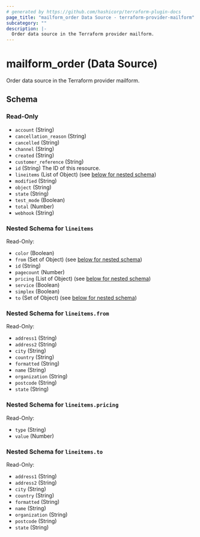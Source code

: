```yaml
---
# generated by https://github.com/hashicorp/terraform-plugin-docs
page_title: "mailform_order Data Source - terraform-provider-mailform"
subcategory: ""
description: |-
  Order data source in the Terraform provider mailform.
---
```


# mailform_order (Data Source)

Order data source in the Terraform provider mailform.



<!-- schema generated by tfplugindocs -->
## Schema

### Read-Only

- `account` (String)
- `cancellation_reason` (String)
- `cancelled` (String)
- `channel` (String)
- `created` (String)
- `customer_reference` (String)
- `id` (String) The ID of this resource.
- `lineitems` (List of Object) (see [below for nested schema](#nestedatt--lineitems))
- `modified` (String)
- `object` (String)
- `state` (String)
- `test_mode` (Boolean)
- `total` (Number)
- `webhook` (String)

<a id="nestedatt--lineitems"></a>
### Nested Schema for `lineitems`

Read-Only:

- `color` (Boolean)
- `from` (Set of Object) (see [below for nested schema](#nestedobjatt--lineitems--from))
- `id` (String)
- `pagecount` (Number)
- `pricing` (List of Object) (see [below for nested schema](#nestedobjatt--lineitems--pricing))
- `service` (Boolean)
- `simplex` (Boolean)
- `to` (Set of Object) (see [below for nested schema](#nestedobjatt--lineitems--to))

<a id="nestedobjatt--lineitems--from"></a>
### Nested Schema for `lineitems.from`

Read-Only:

- `address1` (String)
- `address2` (String)
- `city` (String)
- `country` (String)
- `formatted` (String)
- `name` (String)
- `organization` (String)
- `postcode` (String)
- `state` (String)


<a id="nestedobjatt--lineitems--pricing"></a>
### Nested Schema for `lineitems.pricing`

Read-Only:

- `type` (String)
- `value` (Number)


<a id="nestedobjatt--lineitems--to"></a>
### Nested Schema for `lineitems.to`

Read-Only:

- `address1` (String)
- `address2` (String)
- `city` (String)
- `country` (String)
- `formatted` (String)
- `name` (String)
- `organization` (String)
- `postcode` (String)
- `state` (String)



